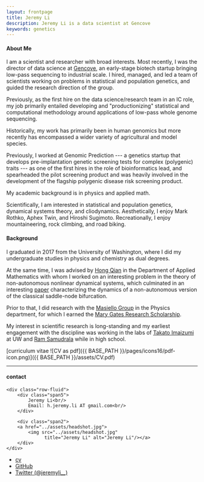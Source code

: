 ```yaml
---
layout: frontpage
title: Jeremy Li
description: Jeremy Li is a data scientist at Gencove
keywords: genetics
---
```


#### About Me
I am a scientist and researcher with broad interests. Most recently, I was the director of data science at <a href="https://gencove.com/">Gencove</a>, an early-stage biotech startup bringing low-pass sequencing to industrial scale. 
I hired, managed, and led a team of scientists working on problems in statistical and population genetics, and guided the research direction of the group.

Previously, as the first hire on the data science/research team in an IC role, my job primarily entailed developing and "productionizing" statistical and computational methodology around applications of low-pass whole genome sequencing.

Historically, my work has primarily been in human genomics but more recently has encompassed a wider variety of agricultural and model species. 

Previously, I worked at Genomic Prediction --- a genetics startup that develops pre-implantation genetic screening tests for complex (polygenic) traits --- as one of the first hires in the role of bioinformatics lead, and spearheaded the pilot screening product and was heavily involved in the development of the flagship polygenic disease risk screening product.

My academic background is in physics and applied math. 

Scientifically, I am interested in statistical and  population genetics, dynamical systems theory, and cliodynamics.
Aesthetically, I enjoy Mark Rothko, Aphex Twin, and Hiroshi Sugimoto. 
Recreationally, I enjoy mountaineering, rock climbing, and road biking. 

#### Background

I graduated in 2017 from the University of Washington, where I did my undergraduate studies in physics and chemistry as dual degrees.

At the same time, I was advised by <a href="http://faculty.washington.edu/hqian/">Hong Qian</a> in the Department of Applied Mathematics with whom I worked on an interesting problem in the theory of non-autonomous nonlinear dynamical systems, which culminated in an interesting <a href="https://pubmed.ncbi.nlm.nih.gov/31700198/">paper</a> characterizing the dynamics of a non-autonomous version of the classical saddle-node bifurcation.

Prior to that, I did research with the <a href="http://faculty.washington.edu/masiello/Masiello_Group_Website/Home.html">Masiello Group</a> in the Physics department, for which I earned the <a href="https://expd.uw.edu/mge/apply/research/">Mary Gates Research Scholarship</a>.

My interest in scientific research is long-standing and my earliest engagement with the discipline was working in the labs of <a href="http://faculty.washington.edu/takato/">Takato Imaizumi</a> at UW and <a href="http://compbio.buffalo.edu/">Ram Samudrala</a> while in high school. 


[curriculum vitae ![CV as pdf]({{ BASE_PATH }}/pages/icons16/pdf-icon.png)]({{ BASE_PATH }}/assets/CV.pdf)<br/>


---


<div class="container">
<h4><a name="contact"></a>contact</h4>

    <div class="row-fluid">
        <div class="span5">
            Jeremy Li<br/>
            Email: h.jeremy.li AT gmail.com<br/>
        </div>

        <div class="span2">
        <a href="../assets/headshot.jpg">
            <img src="../assets/headshot.jpg"
                  title="Jeremy Li" alt="Jeremy Li"/></a>
        </div>
    </div>
</div>

<div class="navbar">
  <div class="navbar-inner">
      <ul class="nav">
          <li><a href="{{ BASE_PATH }}/assets/CV.pdf">cv</a></li>
          <li><a href="https://github.com/hjeremyli">GitHub</a></li>
          <li><a href="https://twitter.com/jeremyli__">Twitter (@jeremyli__)</a></li>
      </ul>
  </div>
</div>
